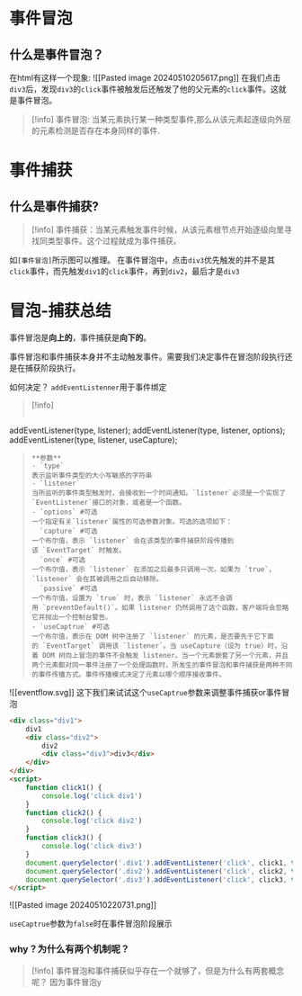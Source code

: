 # 事件冒泡
## 什么是事件冒泡？
在html有这样一个现象:
![[Pasted image 20240510205617.png]]
在我们点击`div3`后，发现`div3`的`click`事件被触发后还触发了他的父元素的`click`事件。这就是事件冒泡。

>[!info]
>事件冒泡: 当某元素执行某一种类型事件,那么从该元素起逐级向外层的元素检测是否存在本身同样的事件.

# 事件捕获
## 什么是事件捕获?
>[!info]
>事件捕获：当某元素触发事件时候，从该元素根节点开始逐级向里寻找同类型事件。这个过程就成为事件捕获。

如`[事件冒泡]`所示图可以推理。
在事件冒泡中，点击`div3`优先触发的并不是其`click`事件，而先触发`div1`的`click`事件，再到`div2`，最后才是`div3`

# 冒泡-捕获总结

事件冒泡是**向上的**，事件捕获是**向下的**。

事件冒泡和事件捕获本身并不主动触发事件。需要我们决定事件在冒泡阶段执行还是在捕获阶段执行。

如何决定？
`addEventListenner`用于事件绑定
>[!info]
>```javascript
addEventListener(type, listener);
addEventListener(type, listener, options);
addEventListener(type, listener, useCapture);
>```
>**参数**
>- `type`
>表示监听事件类型的大小写敏感的字符串
>- `listener`
>当所监听的事件类型触发时，会接收到一个时间通知。`listener`必须是一个实现了`EventListener`接口的对象，或者是一个函数。
>- `options` #可选 
>一个指定有关`listener`属性的可选参数对象。可选的选项如下：
>	`capture` #可选
> 一个布尔值，表示 `listener` 会在该类型的事件捕获阶段传播到该 `EventTarget` 时触发。
>	`once` #可选 
> 一个布尔值，表示 `listener` 在添加之后最多只调用一次。如果为 `true`，`listener` 会在其被调用之后自动移除。
>	`passive` #可选 
> 一个布尔值，设置为 `true` 时，表示 `listener` 永远不会调用 `preventDefault()`。如果 listener 仍然调用了这个函数，客户端将会忽略它并抛出一个控制台警告。
> - `useCaptrue` #可选 
> 一个布尔值，表示在 DOM 树中注册了 `listener` 的元素，是否要先于它下面的 `EventTarget` 调用该 `listener`。当 useCapture（设为 true）时，沿着 DOM 树向上冒泡的事件不会触发 listener。当一个元素嵌套了另一个元素，并且两个元素都对同一事件注册了一个处理函数时，所发生的事件冒泡和事件捕获是两种不同的事件传播方式。事件传播模式决定了元素以哪个顺序接收事件。

![[eventflow.svg]]
这下我们来试试这个`useCaptrue`参数来调整事件捕获or事件冒泡
```html
<div class="div1">
	div1
	<div class="div2">
		div2
		<div class="div3">div3</div>
	</div>
</div>
<script>
	function click1() {
		console.log('click div1')
	}
	function click2() {
		console.log('click div2')
	}
	function click3() {
		console.log('click div3')
	}
	document.querySelector('.div1').addEventListener('click', click1, true)
	document.querySelector('.div2').addEventListener('click', click2, true)
	document.querySelector('.div3').addEventListener('click', click3, true)
</script>
```
![[Pasted image 20240510220731.png]]

`useCaptrue`参数为`false`时在事件冒泡阶段展示

### why？为什么有两个机制呢？
>[!info]
>事件冒泡和事件捕获似乎存在一个就够了，但是为什么有两套概念呢？
>因为事件冒泡y